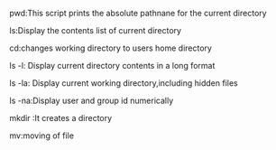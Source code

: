 pwd:This script prints the absolute pathnane for the current directory

ls:Display the contents list of current directory

cd:changes working directory to users home directory

ls -l: Display current directory contents in a long format

ls -la: Display current working directory,including hidden files

ls -na:Display user and group id numerically

mkdir :It creates  a directory 

mv:moving of file 
